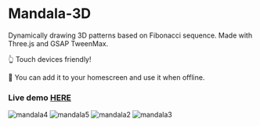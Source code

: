 # Mandala-3D
Dynamically drawing 3D patterns based on Fibonacci sequence. Made with Three.js and GSAP TweenMax.

:point_up_2: Touch devices friendly!

:mobile_phone_off: You can add it to your homescreen and use it when offline.

### Live demo [HERE](https://arturbien.github.io/Mandala-3D/)

![mandala4](https://user-images.githubusercontent.com/28541613/36566522-08fbb7be-1824-11e8-8829-b49c08a73fa2.png)
![mandala5](https://user-images.githubusercontent.com/28541613/36566523-091fda54-1824-11e8-9241-2297fe33423b.png)
![mandala2](https://user-images.githubusercontent.com/28541613/36566520-088a1758-1824-11e8-90c6-d61e4953d553.png)
![mandala3](https://user-images.githubusercontent.com/28541613/36566521-08d74d84-1824-11e8-99c9-324bc82b15a2.png)

